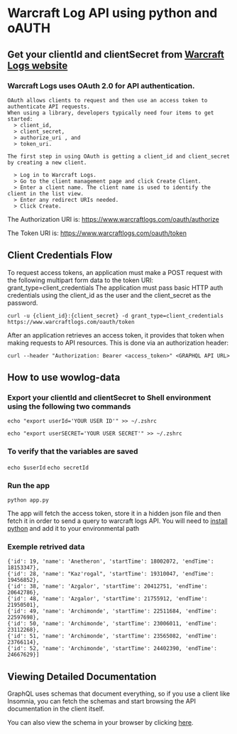 

# Warcraft Log API using python and oAUTH

## Get your clientId and clientSecret from [Warcraft Logs website](https://classic.warcraftlogs.com/)

### Warcraft Logs uses OAuth 2.0 for API authentication. 
```
OAuth allows clients to request and then use an access token to authenticate API requests.
When using a library, developers typically need four items to get started: 
  > client_id, 
  > client_secret, 
  > authorize_uri , and 
  > token_uri.
  ```
  ```
The first step in using OAuth is getting a client_id and client_secret by creating a new client.

    > Log in to Warcraft Logs.
    > Go to the client management page and click Create Client.
    > Enter a client name. The client name is used to identify the client in the list view.
    > Enter any redirect URIs needed. 
    > Click Create. 
```

The Authorization URI is: https://www.warcraftlogs.com/oauth/authorize

The Token URI is: https://www.warcraftlogs.com/oauth/token 

## Client Credentials Flow
To request access tokens, an application must make a POST request with the following multipart form data to the token URI: grant_type=client_credentials 
The application must pass basic HTTP auth credentials using the client_id as the user and the client_secret as the password. 
```
curl -u {client_id}:{client_secret} -d grant_type=client_credentials https://www.warcraftlogs.com/oauth/token
```
After an application retrieves an access token, it provides that token when making requests to API resources. This is done via an authorization header:
```
curl --header "Authorization: Bearer <access_token>" <GRAPHQL API URL>
```
## How to use wowlog-data



### Export your clientId and clientSecret to Shell environment using the following two commands
```
echo "export userId='YOUR USER ID'" >> ~/.zshrc
```
```
echo "export userSECRET='YOUR USER SECRET'" >> ~/.zshrc
```
### To verify that the variables are saved
```echo $userId```
```echo secretId```

### Run the app
```python app.py```

The app will fetch the access token, store it in a hidden json file and then fetch it in order to send a query to warcraft logs API.
You will need to [install python](https://www.python.org/downloads/) and add it to your environmental path 

### Exemple retrived data
```[{'id': 10, 'name': 'Rage Winterchill', 'startTime': 17142991, 'endTime': 17315564}, 
{'id': 19, 'name': 'Anetheron', 'startTime': 18002072, 'endTime': 18153347}, 
{'id': 28, 'name': "Kaz'rogal", 'startTime': 19310047, 'endTime': 19456852}, 
{'id': 38, 'name': 'Azgalor', 'startTime': 20412751, 'endTime': 20642786}, 
{'id': 48, 'name': 'Azgalor', 'startTime': 21755912, 'endTime': 21950501}, 
{'id': 49, 'name': 'Archimonde', 'startTime': 22511684, 'endTime': 22597698}, 
{'id': 50, 'name': 'Archimonde', 'startTime': 23006011, 'endTime': 23112268}, 
{'id': 51, 'name': 'Archimonde', 'startTime': 23565082, 'endTime': 23766114}, 
{'id': 52, 'name': 'Archimonde', 'startTime': 24402390, 'endTime': 24667629}]
```
## Viewing Detailed Documentation

GraphQL uses schemas that document everything, so if you use a client like Insomnia, you can fetch the schemas and start browsing the API documentation in the client itself.

You can also view the schema in your browser by clicking [here](https://www.warcraftlogs.com/v2-api-docs/warcraft/).

